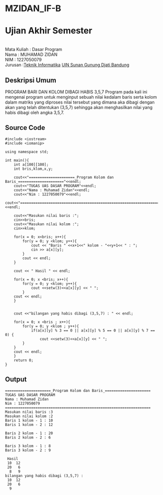 # MZIDAN_IF-B
# Ujian Akhir Semester 
<br>Mata Kuliah 	: Dasar Program
<br> Nama		: MUHAMAD ZIDAN
<br>NIM		:	1227050079
<br>Jurusan		:[Teknik Informatika](http://if.uinsgd.ac.id/) [UIN Sunan Gunung Djati Bandung](https://uinsgd.ac.id/) 

## Deskripsi Umum
PROGRAM BARI DAN KOLOM DIBAGI HABIS 3,5,7
Program pada kali ini mengenai program untuk menginput sebuah nilai kedalam baris serta kolom dalam matriks yang diproses nilai tersebut yang dimana
aka dibagi dengan akan yang telah ditentukan (3,5,7) sehingga akan menghasilkan nilai yang habis dibagi oleh angka 3,5,7.
## Source Code
```
#include <iostream>
#include <iomanip>

using namespace std;

int main(){
	int a[100][100];
	int bris,klom,x,y;
	
	cout<<"=====================_Program Kolom dan Baris_====================="<<endl;
	cout<<"TUGAS UAS DASAR PROGRAM"<<endl;
	cout<<"Nama : Muhamad Zidan"<<endl;
	cout<<"Nim : 1227050079"<<endl;
	cout<<"==================================================================="<<endl;

	cout<<"Masukan nilai baris :";
	cin>>bris;
	cout<<"Masukan nilai kolom :";
	cin>>klom;
	
	for(x = 0; x<bris; x++){
     	for(y = 0; y <klom; y++){
            cout << "Baris " <<x+1<<" kolom - "<<y+1<< " : ";
            cin >> a[x][y];
        }
        cout << endl;
    }

    cout << " Hasil " << endl;

    for(x = 0; x <bris; x++){
    	for(y = 0; y <klom; y++){
        	cout <<setw(3)<<a[x][y] << " ";
    	}
    cout << endl;
    }
    
    
    cout <<"bilangan yang habis dibagi (3,5,7) : " << endl;

    for(x = 0; x <bris ; x++){
     	for(y = 0; y <klom ; y++){
      		if(a[x][y] % 3 == 0 || a[x][y] % 5 == 0 || a[x][y] % 7 == 0) {
        		cout <<setw(3)<<a[x][y] << " ";
        }
    }
    cout << endl;
    }
    return 0;
}
```
## Output
```
=====================_Program Kolom dan Baris_=====================
TUGAS UAS DASAR PROGRAM
Nama : Muhamad Zidan
Nim : 1227050079
===================================================================
Masukan nilai baris :3
Masukan nilai kolom :2
Baris 1 kolom - 1 : 10
Baris 1 kolom - 2 : 12

Baris 2 kolom - 1 : 20
Baris 2 kolom - 2 : 6

Baris 3 kolom - 1 : 8
Baris 3 kolom - 2 : 9

 Hasil
 10  12
 20   6
  8   9
bilangan yang habis dibagi (3,5,7) :
 10  12
 20   6
  9
```
